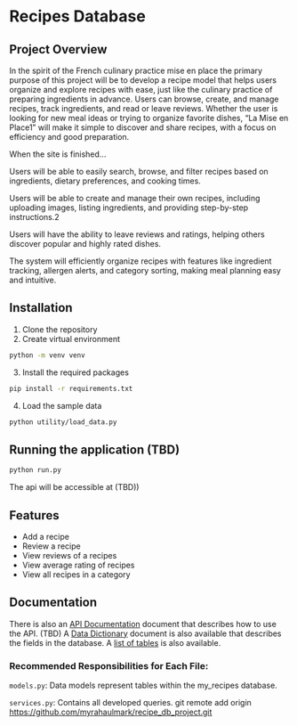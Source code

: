 # Recipes Database

 ## Project Overview

In the spirit of the French culinary practice mise en place the primary purpose of this project will be to develop a recipe model that helps users organize and explore recipes with ease, just like the culinary practice of preparing ingredients in advance.  Users can browse, create, and manage recipes, track ingredients, and read or leave reviews. Whether the user is looking for new meal ideas or trying to organize favorite dishes, “La Mise en Place1” will make it simple to discover and share recipes, with a focus on efficiency and good preparation. 

When the site is finished... 

Users will be able to easily search, browse, and filter recipes based on ingredients, dietary preferences, and cooking times. 

Users will be able to create and manage their own recipes, including uploading images, listing ingredients, and providing step-by-step instructions.2 

Users will have the ability to leave reviews and ratings, helping others discover popular and highly rated dishes. 

The system will efficiently organize recipes with features like ingredient tracking, allergen alerts, and category sorting, making meal planning easy and intuitive. 

 ## Installation
1. Clone the repository
2. Create virtual environment
```bash
python -m venv venv
```
3. Install the required packages
```bash
pip install -r requirements.txt
```
4. Load the sample data
```bash
python utility/load_data.py
```
## Running the application (TBD)
```bash
python run.py
```
The api will be accessible at (TBD))
## Features
- Add a recipe
- Review a recipe
- View reviews of a recipes
- View average rating of recipes
- View all recipes in a category

## Documentation
There is also an [API Documentation](docs/api_documentation.md) document that describes how to use the API. (TBD)
A [Data Dictionary](docs/Data_dictionary.md) document is also available that describes the fields in the database.
A [list of tables](docs/Diagram.md) is also available.


### Recommended Responsibilities for Each File:
`models.py`: Data models represent tables within the my_recipes database.

`services.py`: Contains all developed queries. 
git remote add origin https://github.com/myrahaulmark/recipe_db_project.git


